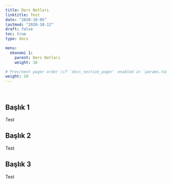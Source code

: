 ```yaml
---
title: Ders Notları
linktitle: Test
date: "2020-10-05"
lastmod: "2020-10-12"
draft: false
toc: true
type: docs

menu:
  ekonomi 1:
    parent: Ders Notları
    weight: 10

# Prev/next pager order (if `docs_section_pager` enabled in `params.toml`)
weight: 10
---
```


<br>

## Başlık 1

Test

## Başlık 2

Test

## Başlık 3

Test
